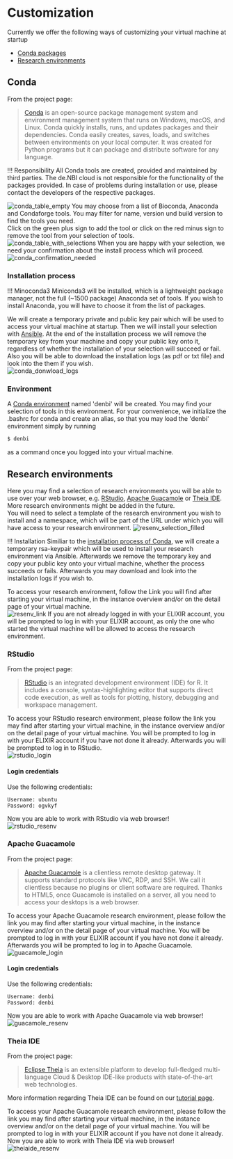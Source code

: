 # Customization
Currently we offer the following ways of customizing your virtual machine at startup  
  - [Conda packages](#conda)  
  - [Research environments](#research-environments)
## Conda
From the project page:
>[Conda](https://docs.conda.io/projects/conda/en/latest/index.html) is an open-source package management system and environment management system that runs on Windows, macOS, and Linux. Conda quickly installs, runs, and updates packages and their dependencies. Conda easily creates, saves, loads, and switches between environments on your local computer. It was created for Python programs but it can package and distribute software for any language.  

!!! Responsibility
    All Conda tools are created, provided and maintained by third parties. The de.NBI cloud is not responsible for the functionality of the packages provided. In case of problems during installation or use, please contact the developers of the respective packages.

![conda_table_empty](../portal/img/customization/empty_conda_table.png)
You may choose from a list of Bioconda, Anaconda and Condaforge tools. You may filter for name, version und build version to find the tools you need.  
Click on the green plus sign to add the tool or click on the red minus sign to remove the tool from your selection of tools.  
![conda_table_with_selections](../portal/img/customization/selection_conda_table.png)
When you are happy with your selection, we need your confirmation about the install process which will proceed.  
![conda_confirmation_needed](../portal/img/customization/conda_confirmation.png)
### Installation process

!!! Minoconda3
    Miniconda3 will be installed, which is a lightweight package manager, not the full (~1500 package) Anaconda set of tools. If you wish to install Anaconda, you will have to choose it from the list of packages.

We will create a temporary private and public key pair which will be used to access your virtual machine at startup. Then we will install your selection with [Ansible](https://docs.ansible.com/ansible/latest/index.html). At the end of the installation process we will remove the temporary key from your machine and copy your public key onto it, regardless of whether the installation of your selection will succeed or fail. Also you will be able to download the installation logs (as pdf or txt file) and look into the them if you wish.  
![conda_donwload_logs](../portal/img/customization/htc_ansible_logs.png)
### Environment
A [Conda environment](https://docs.conda.io/projects/conda/en/latest/user-guide/concepts/environments.html) named 'denbi' will be created. You may find your selection of tools in this environment. For your convenience, we initialize the .bashrc for conda and create an alias, so that you may load the 'denbi' environment simply by running 
~~~BASH
$ denbi
~~~
as a command once you logged into your virtual machine.
## Research environments
Here you may find a selection of research environments you will be able to use over your web browser, e.g. [RStudio](#rstudio), [Apache Guacamole](#apache-guacamole) or [Theia IDE](theia-ide). More research environments might be added in the future.  
You will need to select a template of the research environment you wish to install and a namespace, which will be part of the URL under which you will have access to your research environment. ![resenv_selection_filled](../portal/img/customization/resenv_filled.png)  

!!! Installation
    Similiar to the [installation process of Conda](#conda#installation-process), we will create a temporary rsa-keypair which will be used to install your research environment via Ansible. Afterwards we remove the temporary key and copy your public key onto your virtual machine, whether the process succeeds or fails. Afterwards you may download and look into the installation logs if you wish to.

To access your research environment, follow the Link you will find after starting your virtual machine, in the instance overview and/or on the detail page of your virtual machine.  
![resenv_link](../portal/img/customization/htc_resenv_url.png)
If you are not already logged in with your ELIXIR account, you will be prompted to log in with your ELIXIR account, as only the one who started the virtual machine will be allowed to access the research environment.
### RStudio
From the project page:
>[RStudio](https://rstudio.com/products/rstudio/) is an integrated development environment (IDE) for R. It includes a console, syntax-highlighting editor that supports direct code execution, as well as tools for plotting, history, debugging and workspace management.  

To access your RStudio research environment, please follow the link you may find after starting your virtual machine, in the instance overview and/or on the detail page of your virtual machine. You will be prompted to log in with your ELIXIR account if you have not done it already. Afterwards you will be prompted to log in to RStudio.  
![rstudio_login](../portal/img/customization/rstudio_login.png)  
#### Login credentials
Use the following credentials:  
```
Username: ubuntu  
Password: ogvkyf
```
Now you are able to work with RStudio via web browser!  
![rstudio_resenv](../portal/img/customization/rstudio_resenv.png)
### Apache Guacamole
From the project page:
> [Apache Guacamole](https://guacamole.apache.org/) is a clientless remote desktop gateway. It supports standard protocols like VNC, RDP, and SSH. We call it clientless because no plugins or client software are required. Thanks to HTML5, once Guacamole is installed on a server, all you need to access your desktops is a web browser.  

To access your Apache Guacamole research environment, please follow the link you may find after starting your virtual machine, in the instance overview and/or on the detail page of your virtual machine. You will be prompted to log in with your ELIXIR account if you have not done it already. Afterwards you will be prompted to log in to Apache Guacamole.  
![guacamole_login](../portal/img/customization/guacamole_login.png)  
#### Login credentials
Use the following credentials:  
```
Username: denbi  
Password: denbi
```
Now you are able to work with Apache Guacamole via web browser!  
![guacamole_resenv](../portal/img/customization/guacamole_resenv.png)
### Theia IDE
From the project page:
> [Eclipse Theia](https://theia-ide.org/) is an extensible platform to develop full-fledged multi-language Cloud & Desktop IDE-like products with state-of-the-art web technologies.  

More information regarding Theia IDE can be found on our [tutorial page](../../Tutorials/TheiaIde/#theia-ide).  

To access your Apache Guacamole research environment, please follow the link you may find after starting your virtual machine, in the instance overview and/or on the detail page of your virtual machine. You will be prompted to log in with your ELIXIR account if you have not done it already. Now you are able to work with Theia IDE via web browser!  
![theiaide_resenv](../portal/img/customization/theiaide_resenv.png)
